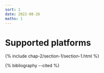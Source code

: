 ```yaml
---
sort: 1
date: 2022-08-26
maths: 1
---
```


# Supported platforms

{% include chap-2/section-1/section-1.html %}

{% bibliography --cited %}
